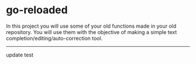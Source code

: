 # go-reloaded

In this project you will use some of your old functions made in your old repository. You will use them with the objective of making a simple text completion/editing/auto-correction tool.

***

update test

